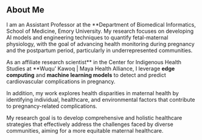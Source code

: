 ## About Me

I am an Assistant Professor at the **Department of Biomedical Informatics, School of Medicine, Emory University. My research focuses on developing AI models and engineering techniques to quantify fetal-maternal physiology, with the goal of advancing health monitoring during pregnancy and the postpartum period, particularly in underrepresented communities.

As an affiliate research scientist** in the Center for Indigenous Health Studies at **Wuqu' Kawoq | Maya Health Alliance, I leverage **edge computing** and **machine learning models** to detect and predict cardiovascular complications in pregnancy.

In addition, my work explores health disparities in maternal health by identifying individual, healthcare, and environmental factors that contribute to pregnancy-related complications.

My research goal is to develop comprehensive and holistic healthcare strategies that effectively address the challenges faced by diverse communities, aiming for a more equitable maternal healthcare.
